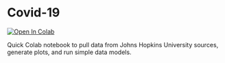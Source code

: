 # Covid-19

[![Open In Colab](https://colab.research.google.com/assets/colab-badge.svg)](https://colab.research.google.com/github/bwv988/covid19)


Quick Colab notebook to pull data from Johns Hopkins University sources, generate plots, and run simple data models.


